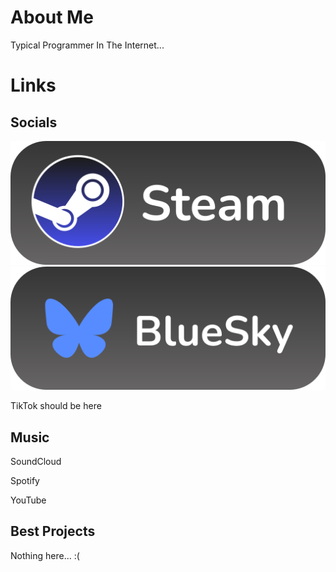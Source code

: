 # About Me

Typical
 Programmer In The Internet...
 
# Links

## Socials
<a href="https://steamcommunity.com/id/k44rme/" class="steam icon">
 <img src="icons/Steam Link.svg">
</a>

<a href="https://bsky.app/profile/k44rme.bsky.social">
 <img src="icons/BlueSky Link.svg">
</a>

TikTok should be here

## Music

SoundCloud

Spotify

YouTube

## Best Projects

Nothing here... :(

